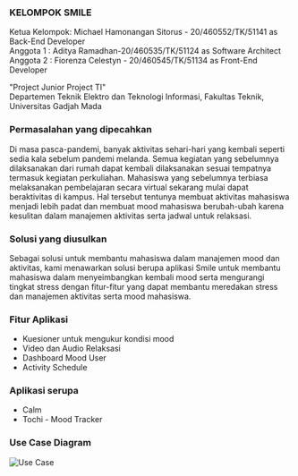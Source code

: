 ### KELOMPOK SMILE  
Ketua Kelompok: Michael Hamonangan Sitorus - 20/460552/TK/51141 as Back-End Developer  
Anggota 1     : Aditya Ramadhan-20/460535/TK/51124 as Software Architect  
Anggota 2     : Fiorenza Celestyn - 20/460545/TK/51134 as Front-End Developer

"Project Junior Project TI"  
Departemen Teknik Elektro dan Teknologi Informasi, Fakultas Teknik, Universitas Gadjah Mada

### Permasalahan yang dipecahkan
Di masa pasca-pandemi, banyak aktivitas sehari-hari yang kembali seperti sedia kala
sebelum pandemi melanda. Semua kegiatan yang sebelumnya dilaksanakan dari rumah
dapat kembali dilaksanakan sesuai tempatnya termasuk kegiatan perkuliahan. Mahasiswa
yang sebelumnya terbiasa melaksanakan pembelajaran secara virtual sekarang mulai dapat
beraktivitas di kampus. Hal tersebut tentunya membuat aktivitas mahasiswa menjadi lebih
padat dan membuat mood mahasiswa berubah-ubah karena kesulitan dalam manajemen
aktivitas serta jadwal untuk relaksasi.  

### Solusi yang diusulkan 
Sebagai solusi untuk membantu mahasiswa dalam manajemen mood dan aktivitas, kami
menawarkan solusi berupa aplikasi Smile untuk membantu mahasiswa dalam
menyeimbangkan kembali mood serta mengurangi tingkat stress dengan fitur-fitur yang
dapat membantu meredakan stress dan manajemen aktivitas serta mood mahasiswa.

### Fitur Aplikasi
- Kuesioner untuk mengukur kondisi mood
- Video dan Audio Relaksasi
- Dashboard Mood User
- Activity Schedule

### Aplikasi serupa
- Calm
- Tochi - Mood Tracker

### Use Case Diagram
![Use Case](https://user-images.githubusercontent.com/78774670/189488777-54dc741b-8449-4a04-b033-727285075bcb.jpg)
